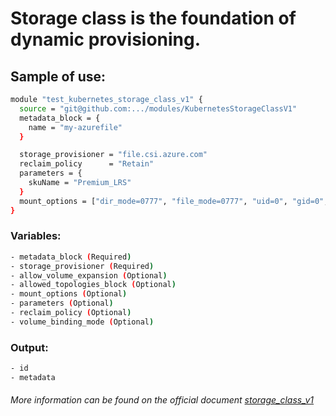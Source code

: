 # Storage class is the foundation of dynamic provisioning.

## Sample of use:

```bash
module "test_kubernetes_storage_class_v1" {
  source = "git@github.com:.../modules/KubernetesStorageClassV1"
  metadata_block = {
    name = "my-azurefile"
  }

  storage_provisioner = "file.csi.azure.com"
  reclaim_policy      = "Retain"
  parameters = {
    skuName = "Premium_LRS"
  }
  mount_options = ["dir_mode=0777", "file_mode=0777", "uid=0", "gid=0", "mfsymlinks", "cache=strict", "actimeo=30"]
}
```

### Variables:

```bash
- metadata_block (Required)
- storage_provisioner (Required)
- allow_volume_expansion (Optional)
- allowed_topologies_block (Optional)
- mount_options (Optional)
- parameters (Optional)
- reclaim_policy (Optional)
- volume_binding_mode (Optional)
```

### Output:

```bash
- id
- metadata
```

###### More information can be found on the official document [storage_class_v1](https://registry.terraform.io/providers/hashicorp/kubernetes/latest/docs/resources/storage_class_v1)